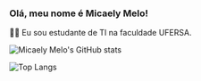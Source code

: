 ### Olá, meu nome é Micaely Melo!

👩‍💻 Eu sou estudante de TI na faculdade UFERSA.

![Micaely Melo's GitHub stats](https://github-readme-stats.vercel.app/api?username=micaelyMelo&show_icons=true&theme=synthwave&rank_icon=github)

![Top Langs](https://github-readme-stats.vercel.app/api/top-langs/?username=micaelyMelo&hide_progress=true_icons=true&theme=synthwave)
